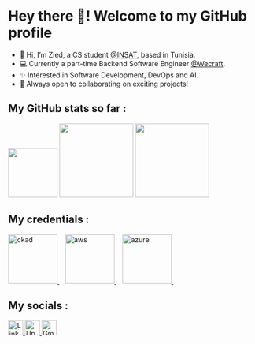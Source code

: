 # Hey there 👋! Welcome to my GitHub profile

- 👋 Hi, I’m Zied, a CS student [@INSAT](https://www.linkedin.com/school/national-institute-of-applied-science-and-technology/), based in Tunisia.<br/>
- 💻 Currently a part-time Backend Software Engineer [@Wecraft](https://www.linkedin.com/company/wecraftn/).<br />
- ✨ Interested in Software Development, DevOps and AI.<br />
- 🎯 Always open to collaborating on exciting projects!<br />

## My GitHub stats so far :

<div>
  <img src="https://i.imgur.com/MAzvFZn.png" width="100"/>
      <img
        height="150em"
        src="https://github-readme-stats-eight-theta.vercel.app/api?username=zk2k2&show_icons=true&theme=algolia&include_all_commits=true&count_private=true"
      />
      <img
        height="150em"
        src="https://github-readme-stats-eight-theta.vercel.app/api/top-langs/?username=zk2k2&layout=compact&langs_count=8&theme=algolia"
      />
</div>

## My credentials :

<div class="creds">
  <a
    href="https://www.credly.com/badges/76148454-8f7e-4980-82f3-075007ba8209"
    target="_blank"
    rel="noreferrer"
  >
    <img
      height="100px"
      src="https://github.com/user-attachments/assets/e0c7d69f-58ce-414c-b514-8c5368b2e427"
      alt="ckad"
    />
  </a>&nbsp;&nbsp;
   <a
    href="https://www.credly.com/badges/a5a7bfa3-e1ff-49e2-bfa7-a4388d237f62"
    target="_blank"
    rel="noreferrer"
  >
    <img
      height="100px"
      src="https://github.com/user-attachments/assets/fcf16be2-2260-4975-b511-b73cc008d5a5"
      alt="aws"
    />
  </a>&nbsp;&nbsp;
     <a
    href="https://www.credly.com/badges/2f3e018b-7cde-442e-a775-b1e310583bd0"
    target="_blank"
    rel="noreferrer"
  >
    <img
      height="100px"
      src="https://github.com/user-attachments/assets/40a5f724-33bc-49d3-b40d-507c6cc947d0"
      alt="azure"
    />
  </a>&nbsp;&nbsp;
</div>

## My socials :

<div class="badges">
  <a
    href="https://www.linkedin.com/in/zied-kharrat/"
    target="_blank"
    rel="noreferrer"
  >
    <img
      height="30px"
      src="https://img.shields.io/badge/LinkedIn-0077B5?style=for-the-badge&logo=linkedin&logoColor=white"
      alt="LinkedIn Badge"
    />
  </a>
   <a
    href="https://www.upwork.com/freelancers/~01b5cb44a48adb32fc"
    target="_blank"
    rel="noreferrer"
  >
    <img
      height="30px"
      src="https://img.shields.io/badge/UpWork-6FDA44?style=for-the-badge&logo=Upwork&logoColor=white"
      alt="Upwork Badge"
    />
  </a>
     <a
    href="mailto:zied.kharrat@insat.ucar.tn"
    target="_blank"
    rel="noreferrer"
  >
    <img
      height="30px"
      src="https://img.shields.io/badge/Gmail-D14836?style=for-the-badge&logo=gmail&logoColor=white"
      alt="Gmail Badge"
    />
  </a>
</div>

<!---
zk2k2/zk2k2 is a ✨ special ✨ repository because its `README.md` (this file) appears on your GitHub profile.
You can click the Preview link to take a look at your changes.
--->
